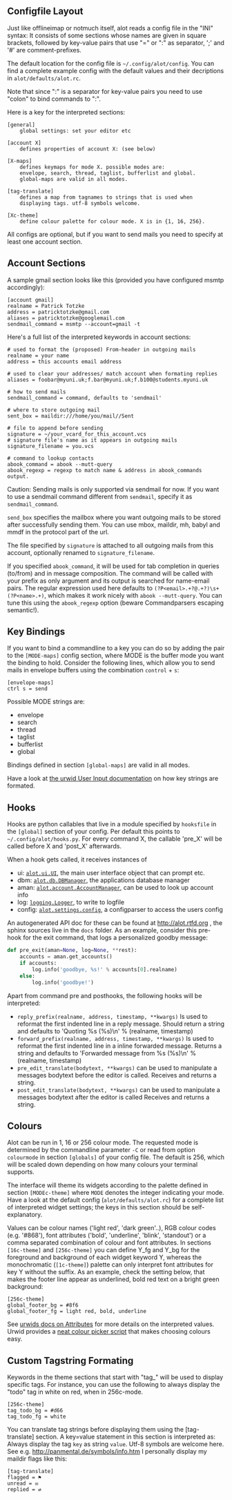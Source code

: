 Configfile Layout
------------------
Just like offlineimap or notmuch itself, alot reads a config file in the "INI" syntax:
It consists of some sections whose names are given in square brackets, followed by
key-value pairs that use "=" or ":" as separator, ';' and '#' are comment-prefixes.

The default location for the config file is `~/.config/alot/config`.
You can find a complete example config with the default values and their decriptions in
`alot/defaults/alot.rc`.

Note that since ":" is a separator for key-value pairs you need to use "colon" to bind
commands to ":".

Here is a key for the interpreted sections:

    [general]
        global settings: set your editor etc
    
    [account X]
        defines properties of account X: (see below)
    
    [X-maps]
        defines keymaps for mode X. possible modes are:
        envelope, search, thread, taglist, bufferlist and global.
        global-maps are valid in all modes.
    
    [tag-translate]
        defines a map from tagnames to strings that is used when
        displaying tags. utf-8 symbols welcome.
    
    [Xc-theme]
        define colour palette for colour mode. X is in {1, 16, 256}.

All configs are optional, but if you want to send mails you need to
specify at least one account section.


Account Sections
----------------
A sample gmail section looks like this (provided you have configured msmtp accordingly):

    [account gmail]
    realname = Patrick Totzke
    address = patricktotzke@gmail.com
    aliases = patricktotzke@googlemail.com
    sendmail_command = msmtp --account=gmail -t

Here's a full list of the interpreted keywords in account sections:

    # used to format the (proposed) From-header in outgoing mails
    realname = your name
    address = this accounts email address

    # used to clear your addresses/ match account when formating replies 
    aliases = foobar@myuni.uk;f.bar@myuni.uk;f.b100@students.myuni.uk
    
    # how to send mails
    sendmail_command = command, defaults to 'sendmail'

    # where to store outgoing mail
    sent_box = maildir:///home/you/mail//Sent

    # file to append before sending
    signature = ~/your_vcard_for_this_account.vcs
    # signature file's name as it appears in outgoing mails
    signature_filename = you.vcs

    # command to lookup contacts
    abook_command = abook --mutt-query
    abook_regexp = regexp to match name & address in abook_commands output.

Caution: Sending mails is only supported via sendmail for now. If you want
to use a sendmail command different from `sendmail`, specify it as `sendmail_command`.

`send_box` specifies the mailbox where you want outgoing mails to be stored
after successfully sending them. You can use mbox, maildir, mh, babyl and mmdf
in the protocol part of the url.

The file specified by `signature` is attached to all outgoing mails from this account, optionally
renamed to `signature_filename`.

If you specified `abook_command`, it will be used for tab completion in queries (to/from)
and in message composition. The command will be called with your prefix as only argument
and its output is searched for name-email pairs. The regular expression used here
defaults to `(?P<email>.+?@.+?)\s+(?P<name>.+)`, which makes it work nicely with `abook --mutt-query`.
You can tune this using the `abook_regexp` option (beware Commandparsers escaping semantic!).


Key Bindings
------------
If you want to bind a commandline to a key you can do so by adding the pair to the
`[MODE-maps]` config section, where MODE is the buffer mode you want the binding to hold.
Consider the following lines, which allow you to send mails in envelope buffers using the
combination `control` + `s`:

    [envelope-maps]
    ctrl s = send

Possible MODE strings are:

 * envelope
 * search
 * thread
 * taglist
 * bufferlist
 * global

Bindings defined in section `[global-maps]` are valid in all modes.

Have a look at [the urwid User Input documentation][keys] on how key strings are formated.

[keys]: http://excess.org/urwid/wiki/UserInput


Hooks
-----
Hooks are python callables that live in a module specified by
`hooksfile` in the `[global]` section of your config. Per default this points
to `~/.config/alot/hooks.py`.
For every command X, the callable 'pre_X' will be called before X and 'post_X' afterwards.

When a hook gets called, it receives instances of

 * ui: [`alot.ui.UI`][ui], the main user interface object that can prompt etc.
 * dbm: [`alot.db.DBManager`][db], the applications database manager
 * aman: [`alot.account.AccountManager`][am], can be used to look up account info
 * log: [`logging.Logger`][log], to write to logfile
 * config: [`alot.settings.config`][config], a configparser to access the users config

[ui]: http://alot.readthedocs.org/en/docs/interface.html#alot.ui.UI
[db]: http://alot.readthedocs.org/en/docs/database.html#alot.db.DBManager
[am]: http://alot.readthedocs.org/en/docs/accounts.html#alot.account.AccountManager
[log]: http://docs.python.org/py3k/library/logging.html#logging.Logger
[config]: http://alot.readthedocs.org/en/docs/settings.html#alot.settings.AlotConfigParser

An autogenerated API doc for these can be found at http://alot.rtfd.org ,
the sphinx sources live in the `docs` folder.
As an example, consider this pre-hook for the exit command,
that logs a personalized goodby message:

```python
def pre_exit(aman=None, log=None, **rest):
    accounts = aman.get_accounts()
    if accounts:
        log.info('goodbye, %s!' % accounts[0].realname)
    else:
        log.info('goodbye!')
```

Apart from command pre and posthooks, the following hooks will be interpreted:

 * `reply_prefix(realname, address, timestamp, **kwargs)`
   Is used to reformat the first indented line in a reply message.
   Should return a string and defaults to 'Quoting %s (%s)\n' % (realname, timestamp)
 * `forward_prefix(realname, address, timestamp, **kwargs)`
   Is used to reformat the first indented line in a inline forwarded message.
   Returns a string and defaults to 'Forwarded message from %s (%s)\n' % (realname, timestamp)
 * `pre_edit_translate(bodytext, **kwargs)`
   can be used to manipulate a messages bodytext before the editor is called.
   Receives and returns a string.
 * `post_edit_translate(bodytext, **kwargs)`
   can be used to manipulate a messages bodytext after the editor is called
   Receives and returns a string.


Colours
-------
Alot can be run in 1, 16 or 256 colour mode. 
The requested mode is determined by the commandline parameter `-C` or read from
option `colourmode` in section `[globals]` of your config file.
The default is 256, which will be scaled down depending on how many colours
your terminal supports.

The interface will theme its widgets according to the palette defined in
section `[MODEc-theme]` where `MODE` denotes the integer indicating your mode.
Have a look at the default config (`alot/defaults/alot.rc`) for a complete list
of interpreted widget settings; the keys in this section should be self-explanatory.

Values can be colour names ('light red', 'dark green'..), RGB colour codes (e.g. '#868'),
font attributes ('bold', 'underline', 'blink', 'standout') or a comma separated combination of
colour and font attributes.
In sections `[16c-theme]` and `[256c-theme]` you can define Y_fg and
Y_bg for the foreground and background of each widget keyword Y, whereas the monochromatic
(`[1c-theme]`) palette can only interpret font attributes for key Y without the suffix.
As an example, check the setting below, that makes the footer line appear as
underlined, bold red text on a bright green background:

    [256c-theme]
    global_footer_bg = #8f6
    global_footer_fg = light red, bold, underline

See [urwids docs on Attributes][urwid_att] for more details on the interpreted values.
Urwid provides a [neat colour picker script][urwid_colour_pick] that makes choosing colours easy.

[urwid_att]: http://excess.org/urwid/reference.html#AttrSpec
[urwid_colour_pick]: http://excess.org/urwid/browser/palette_test.py



Custom Tagstring Formating
--------------------------
Keywords in the theme sections that start with "tag_" will be used to display specific tags.
For instance, you can use the following to always display the "todo" tag in white on red,
when in 256c-mode.

    [256c-theme]
    tag_todo_bg = #d66
    tag_todo_fg = white

You can translate tag strings before displaying them using the [tag-translate] section.
A key=value statement in this section is interpreted as:
Always display the tag `key` as string `value`. Utf-8 symbols are welcome here.
See e.g. http://panmental.de/symbols/info.htm
I personally display my maildir flags like this:

    [tag-translate]
    flagged = ⚑
    unread = ✉
    replied = ⇄
